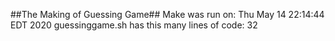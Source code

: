 ##The Making of Guessing Game##
Make was run on:
Thu May 14 22:14:44 EDT 2020
guessinggame.sh has this many lines of code:
32
